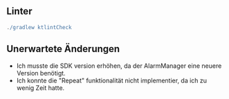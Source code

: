 ## Linter
```gradle
./gradlew ktlintCheck
```

## Unerwartete Änderungen
- Ich musste die SDK version erhöhen, da der AlarmManager eine neuere Version benötigt.
- Ich konnte die "Repeat" funktionalität nicht implementier, da ich zu wenig Zeit hatte.

